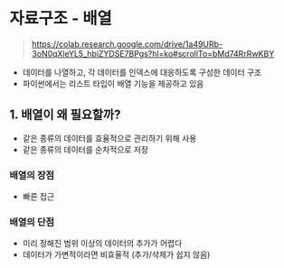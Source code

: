 # 자료구조 - 배열

> https://colab.research.google.com/drive/1a49URb-3oN0qXleYL5_hbiZYDSE7BPgs?hl=ko#scrollTo=bMd74RrRwKBY

- 데이터를 나열하고, 각 데이터를 인덱스에 대응하도록 구성한 데이터 구조
- 파이썬에서는 리스트 타입이 배열 기능을 제공하고 있음

## 1. 배열이 왜 필요할까?
- 같은 종류의 데이터를 효율적으로 관리하기 위해 사용
- 같은 종류의 데이터를 순차적으로 저장

### 배열의 장점
- 빠른 접근

### 배열의 단점
- 미리 정해진 범위 이상의 데이터의 추가가 어렵다
- 데이터가 가변적이라면 비효율적 (추가/삭제가 쉽지 않음)
